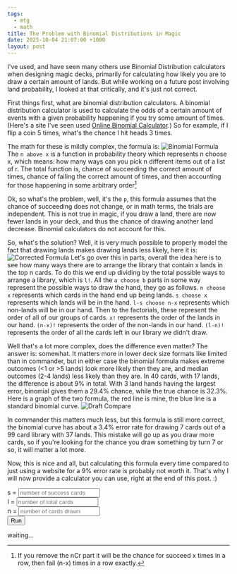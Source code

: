 ```yaml
---
tags:
  - mtg
  - math
title: The Problem with Binomial Distributions in Magic
date: 2025-10-04 21:07:00 +1000
layout: post
---
```

I've used, and have seen many others use Binomial Distribution calculators when designing magic decks, primarily for calculating how likely you are to draw a certain amount of lands. But while working on a future post involving land probability, I looked at that critically, and it's just not correct.

First things first, what are binomial distribution calculators. A binomial distribution calculator is used to calculate the odds of a certain amount of events with a given probability happening if you try some amount of times. (Here's a site I've seen used [Online Binomial Calculator](https://stattrek.com/online-calculator/binomial).) So for example, if I flip a coin 5 times, what's the chance I hit heads 3 times.

The math for these is mildly complex, the formula is:
![Binomial Formula]({{site.baseurl}}/assets/img/BinomFormula.png)
The `n above x` is a function in probability theory which represents n choose x, which means: how many ways can you pick n different items out of a list of r. The total function is, chance of succeeding the correct amount of times, chance of failing the correct amount of times, and then accounting for those happening in some arbitrary order[^1]

Ok, so what's the problem, well, it's the `p`, this formula assumes that the chance of succeeding does not change, or in math terms, the trials are independent. This is not true in magic, if you draw a land, there are now fewer lands in your deck, and thus the chance of drawing another land decrease. Binomial calculators do not account for this.

So, what's the solution? Well, it is very much possible to properly model the fact that drawing lands makes drawing lands less likely, here it is:
![Corrected Formula]({{site.baseurl}}/assets/img/CorrectLandsFormula.png )
Let's go over this in parts, overall the idea here is to see how many ways there are to arrange the library that contain x lands in the top n cards. To do this we end up dividing by the total possible ways to arrange a library, which is `l!`. All the `a choose b` parts in some way represent the possible ways to draw the hand, they go as follows.  `n choose x` represents which cards in the hand end up being lands. `s choose x` represents which lands will be in the hand. `l-s choose n-x` represents which non-lands will be in our hand. Then to the factorials, these represent the order of all of our groups of cards. `x!` represents the order of the lands in our hand. `(n-x)!` represents the order of the non-lands in our hand. `(l-n)!` represents the order of all the cards left in our library we didn't draw.

Well that's a lot more complex, does the difference even matter? The answer is: somewhat. It matters more in lower deck size formats like limited than in commander, but in either case the binomial formula makes extreme outcomes (<1 or >5 lands) look more likely then they are, and median outcomes (2-4 lands) less likely than they are. In 40 cards, with 17 lands, the difference is about 9% in total. With 3 land hands having the largest error, binomial gives them a 29.4% chance, while the true chance is 32.3%. Here is a graph of the two formula, the red line is mine, the blue line is a standard binomial curve.
![Draft Compare]({{site.baseurl}}/assets/img/DraftBinomError.png)

In commander this matters much less, but this formula is still more correct, the binomial curve has about a 3.4% error rate for drawing 7 cards out of a 99 card library with 37 lands. This mistake will go up as you draw more cards, so if you're looking for the chance you draw something by turn 7 or so, it will matter a lot more.

Now, this is nice and all, but calculating this formula every time compared to just using a website for a 9% error rate is probably not worth it. That's why I will now provide a calculator you can use, right at the end of this post. :)

<script>

  //shamelessly stolen from geeksforgeeks
  function nCr(n, r){
    let sum = 1;

    for(let i = 1; i <= r; i++){
      sum = sum * (n - r + i) / i;
    }
    
    return Math.floor(sum);
  }

  function fact(n) {
    let res = 1;
    while (n > 1) {
        res *= n;
        n--;
    }
    return res;
  }

  function calc(s,l,n,x){
    let result = nCr(n, x) * nCr(s, x) * nCr(l-s, n-x);

    result *= fact(x)

    result *= fact(n-x)

    for (let i = l; i > l-n; i--) result /= i;

    return result
    
  }

  function run(){
    let s = document.getElementById("s").value;
    let l = document.getElementById("l").value;
    let n = document.getElementById("n").value;

    if (s == 0 || l == 0 || n == 0) {document.getElementById("output").innerHTML = "All values most me non-0"; return}

    if (n > 15) {document.getElementById("output").innerHTML = "n above 15 is liable to float errors, no is not allowed for now."; return}

    let result = document.createElement("table")
    let head = document.createElement("thead")
    let headrow = document.createElement("tr")
    let val0 = document.createElement("th")
    val0.innerHTML = "P"
    headrow.appendChild(val0)
    let val1 = document.createElement("th")
    val1.innerHTML = "P = X"
    headrow.appendChild(val1)
    let val2 = document.createElement("th")
    val2.innerHTML = "P >= X"
    headrow.appendChild(val2)
    let val3 = document.createElement("th")
    val3.innerHTML = "P <= X"
    headrow.appendChild(val3)
    result.appendChild(headrow)


    let last = 0
    for (let i=0; i<=n; i++){
        let row = document.createElement("tr")
        let val = calc(s,l,n,i)
        let val0 = document.createElement("th")
        val0.innerHTML = i
        row.appendChild(val0)
        let val1 = document.createElement("th")
        val1.innerHTML = val.toFixed(3)
        row.appendChild(val1)
        let val2 = document.createElement("th")
        val2.innerHTML = (1-last).toFixed(3)
        row.appendChild(val2)
        let val3 = document.createElement("th")
        val3.innerHTML = (val+last).toFixed(3)
        row.appendChild(val3)
        last += val
        result.appendChild(row)
    }

    document.getElementById("output").innerHTML = ''
    document.getElementById("output").appendChild(result)
  }
</script>
<style>
th,td {
  border: 1px solid;
  padding: 2px;
}

table {
  border-collapse: collapse;
  border: 2px solid;
}

</style>

s = <input type="number" placeholder="number of success cards" id="s"><br>
l = <input type="number" placeholder="number of total cards" id="l"><br>
n = <input type="number" placeholder="number of cards drawn" id="n"><br>
<button onclick="run()">Run</button>
<div id="output">waiting...</div>

[^1]: If you remove the nCr part it will be the chance for succeed x times in a row, then fail (n-x) times in a row exactly.